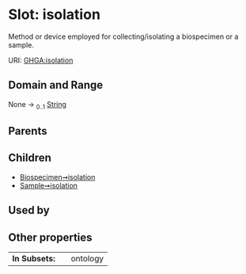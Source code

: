 
# Slot: isolation


Method or device employed for collecting/isolating a biospecimen or a sample.

URI: [GHGA:isolation](https://w3id.org/GHGA/isolation)


## Domain and Range

None &#8594;  <sub>0..1</sub> [String](types/String.md)

## Parents


## Children

 *  [Biospecimen➞isolation](Biospecimen_isolation.md)
 *  [Sample➞isolation](Sample_isolation.md)

## Used by


## Other properties

|  |  |  |
| --- | --- | --- |
| **In Subsets:** | | ontology |

